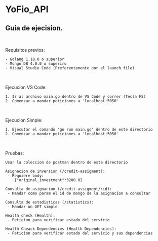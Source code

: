 # YoFio_API

## Guia de ejecision.

<br>

Requisitos previos:
````
- Golang 1.18.0 o superior
- Mongo DB 4.0.0 o superiro
- Visual Studio Code (Preferentemente por el launch file)
````

<br>

Ejecucion VS Code:
````
1. Ir al archivo main.go dentro de VS Code y correr (Tecla F5)
2. Comenzar a mandar peticiones a 'localhost:5050'
````

<br>

Ejecucion Simple:
````
1. Ejecutar el comando 'go run main.go' dentro de este directorio
2. Comenzar a mandar peticiones a 'localhost:5050'
````

<br>

Pruebas:
````
Usar la coleccion de postman dentro de este directorio

Asignacion de inversion (/credit-assigment):
 - Requiere body:
    {"original_investment":3200.0}

Consulta de asignacion (/credit-assigment/:id):
 - Mandar como param el id de mongo de la asignacion a consultar

Consulta de estadisticas (/statistics):
 - Mandar un GET simple

Health check (Health):
 - Peticion para verificar estado del servicio

Health Cheack Dependencies (Health Dependencies):
 - Peticion para verificar estado del servicio y sus dependencias
````